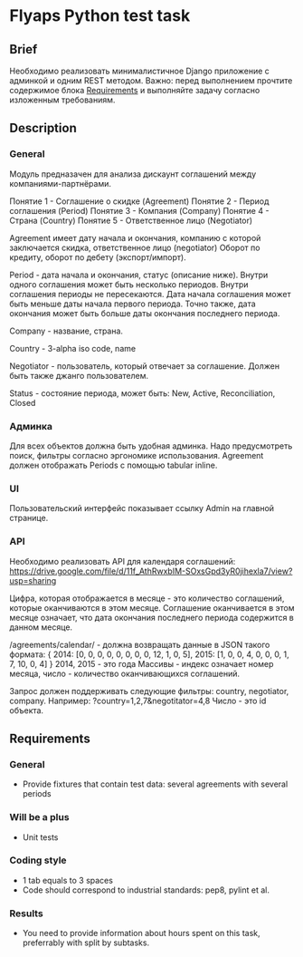 # Flyaps Python test task

## Brief
Необходимо реализовать минималистичное Django приложение с админкой и одним REST методом.
Важно: перед выполнением прочтите содержимое блока [Requirements](#requirements) и выполняйте задачу согласно изложенным требованиям.

## Description

### General

Модуль предназачен для анализа дискаунт соглашений между компаниями-партнёрами.

Понятие 1 - Соглашение о скидке (Agreement)
Понятие 2 - Период соглашения (Period)
Понятие 3 - Компания (Company)
Понятие 4 - Страна (Country)
Понятие 5 - Ответственное лицо (Negotiator)

Agreement имеет дату начала и окончания, компанию с которой заключается скидка, ответственное лицо (negotiator)
Оборот по кредиту, оборот по дебету (экспорт/импорт).

Period - дата начала и окончания, статус (описание ниже).
Внутри одного соглашения может быть несколько периодов.
Внутри соглашения периоды не пересекаются.
Дата начала соглашения может быть меньше даты начала первого периода.
Точно также, дата окончания может быть больше даты окончания последнего периода.

Company - название, страна.

Country - 3-alpha iso code, name

Negotiator - пользователь, который отвечает за соглашение. Должен быть также джанго пользователем.

Status - состояние периода, может быть: New, Active, Reconciliation, Closed


### Админка

Для всех объектов должна быть удобная админка.
Надо предусмотреть поиск, фильтры согласно эргономике использования.
Agreement должен отображать Periods с помощью tabular inline.


### UI

Пользовательский интерфейс показывает ссылку Admin на главной странице.


### API

Необходимо реализовать API для календаря соглашений: https://drive.google.com/file/d/11f_AthRwxbIM-SOxsGpd3yR0jihexla7/view?usp=sharing

Цифра, которая отображается в месяце - это количество соглашений, которые оканчиваются в этом месяце.
Соглашение оканчивается в этом месяце означает, что дата окончания последнего периода содержится в данном месяце.

/agreements/calendar/ - должна возвращать данные в JSON такого формата:
{
      2014: [0, 0, 0, 0, 0, 0, 0, 0, 12, 1, 0, 5],
      2015: [1, 0, 0, 4, 0, 0, 0, 1, 7, 10, 0, 4]
}
2014, 2015 - это года
Массивы - индекс означает номер месяца, число - количество оканчивающихся соглашений.

Запрос должен поддерживать следующие фильтры:
country, negotiator, company.
Например: ?country=1,2,7&negotitator=4,8
Число - это id объекта.

## Requirements

### General
- Provide fixtures that contain test data: several agreements with several periods

### Will be a plus
- Unit tests

### Coding style
- 1 tab equals to 3 spaces
- Code should correspond to industrial standards: pep8, pylint et al.

### Results
- You need to provide information about hours spent on this task, preferrably with split by subtasks.

